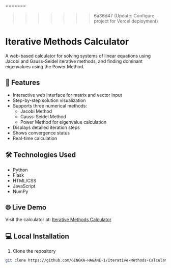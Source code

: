 

=======
>>>>>>> 6a36d47 (Update: Configure project for Vercel deployment)
# Iterative Methods Calculator

A web-based calculator for solving systems of linear equations using Jacobi and Gauss-Seidel iterative methods, and finding dominant eigenvalues using the Power Method.

## 🚀 Features

- Interactive web interface for matrix and vector input
- Step-by-step solution visualization
- Supports three numerical methods:
  - Jacobi Method
  - Gauss-Seidel Method
  - Power Method for eigenvalue calculation
- Displays detailed iteration steps
- Shows convergence status
- Real-time calculation

## 🛠️ Technologies Used

- Python
- Flask
- HTML/CSS
- JavaScript
- NumPy

## 🌐 Live Demo

Visit the calculator at: [Iterative Methods Calculator](https://iterative-methods-calculator.vercel.app/)

## 💻 Local Installation

1. Clone the repository
```bash
git clone https://github.com/GINGKA-HAGANE-1/Iterative-Methods-Calculator.git
```
